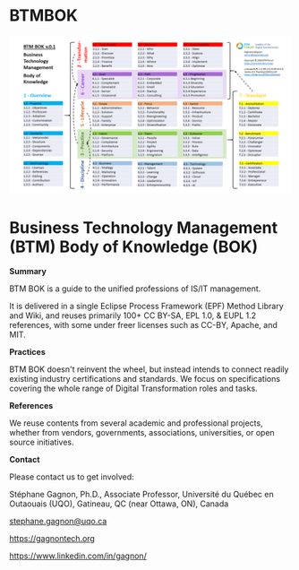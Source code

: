 # BTMBOK

![BTM BOK Outlline](BTM-BOK-Outline-v4-diagram.png "BTM BOK Outlline")




Business Technology Management (BTM) Body of Knowledge (BOK)
============================================================

**Summary**

BTM BOK is a guide to the unified professions of IS/IT management.

It is delivered in a single Eclipse Process Framework (EPF) Method Library and Wiki, and reuses primarily 100+ CC BY-SA, EPL 1.0, & EUPL 1.2 references, with some under freer licenses such as CC-BY, Apache, and MIT.

**Practices**

BTM BOK doesn't reinvent the wheel, but instead intends to connect readily existing industry certifications and standards. We focus on specifications covering the whole range of Digital Transformation roles and tasks.

**References**

We reuse contents from several academic and professional projects, whether from vendors, governments, associations, universities, or open source initiatives.

**Contact**

Please contact us to get involved:

Stéphane Gagnon, Ph.D., Associate Professor, Université du Québec en Outaouais (UQO), Gatineau, QC (near Ottawa, ON), Canada

stephane.gagnon@uqo.ca

https://gagnontech.org

https://www.linkedin.com/in/gagnon/





